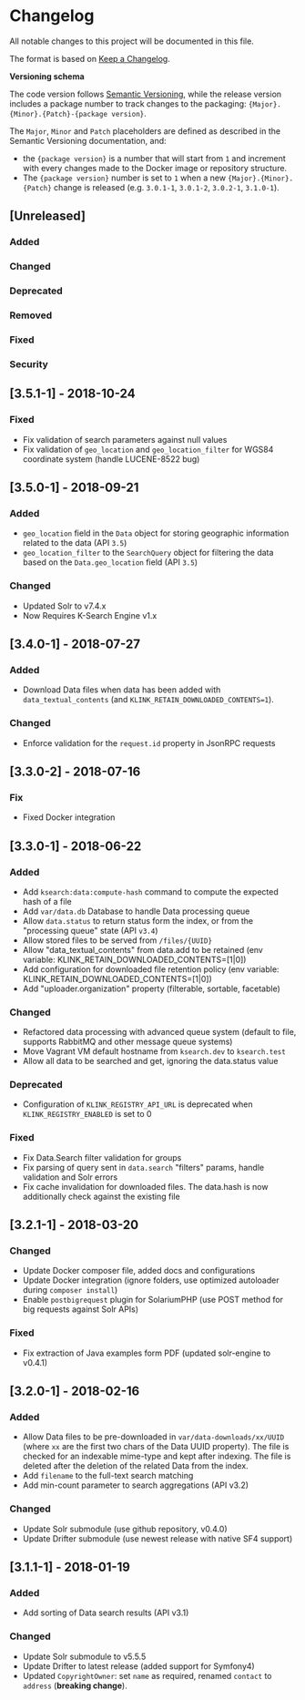 # Changelog
All notable changes to this project will be documented in this file.

The format is based on [Keep a Changelog](http://keepachangelog.com/en/1.0.0/).

**Versioning schema**

The code version follows [Semantic Versioning](http://semver.org/), while the release version includes
a package number to track changes to the packaging: `{Major}.{Minor}.{Patch}-{package version}`.

The `Major`, `Minor` and `Patch` placeholders are defined as described in the Semantic Versioning
documentation, and:

 - the `{package version}` is a number that will start from `1` and increment with every changes made
   to the Docker image or repository structure.
 - The `{package version}` number is set to `1` when a new `{Major}.{Minor}.{Patch}` change is
   released (e.g. `3.0.1-1`, `3.0.1-2`, `3.0.2-1`, `3.1.0-1`).

## [Unreleased]

### Added
### Changed
### Deprecated
### Removed
### Fixed
### Security

## [3.5.1-1] - 2018-10-24

### Fixed

- Fix validation of search parameters against null values
- Fix validation of `geo_location` and `geo_location_filter` for WGS84 coordinate system (handle LUCENE-8522 bug)

## [3.5.0-1] - 2018-09-21
### Added
- `geo_location` field in the `Data` object for storing geographic information related to the data (API `3.5`)
- `geo_location_filter` to the `SearchQuery` object for filtering the data based on the `Data.geo_location` field (API `3.5`)

### Changed
- Updated Solr to v7.4.x
- Now Requires K-Search Engine v1.x

## [3.4.0-1] - 2018-07-27
### Added
- Download Data files when data has been added with `data_textual_contents` (and `KLINK_RETAIN_DOWNLOADED_CONTENTS=1`).
### Changed
- Enforce validation for the `request.id` property in JsonRPC requests

## [3.3.0-2] - 2018-07-16
### Fix
- Fixed Docker integration

## [3.3.0-1] - 2018-06-22
### Added
- Add `ksearch:data:compute-hash` command to compute the expected hash of a file
- Add `var/data.db` Database to handle Data processing queue
- Allow `data.status` to return status form the index, or from the "processing queue" state (API `v3.4`)
- Allow stored files to be served from `/files/{UUID}`
- Allow "data_textual_contents" from data.add to be retained (env variable: KLINK_RETAIN_DOWNLOADED_CONTENTS=[1|0])
- Add configuration for downloaded file retention policy (env variable: KLINK_RETAIN_DOWNLOADED_CONTENTS=[1|0])
- Add "uploader.organization" property (filterable, sortable, facetable)

### Changed
- Refactored data processing with advanced queue system (default to file, supports RabbitMQ and other message queue systems)
- Move Vagrant VM default hostname from `ksearch.dev` to `ksearch.test`
- Allow all data to be searched and get, ignoring the data.status value

### Deprecated
- Configuration of `KLINK_REGISTRY_API_URL` is deprecated when `KLINK_REGISTRY_ENABLED` is set to 0

### Fixed
- Fix Data.Search filter validation for groups
- Fix parsing of query sent in `data.search` "filters" params, handle validation and Solr errors
- Fix cache invalidation for downloaded files. The data.hash is now additionally check against the existing file

## [3.2.1-1] - 2018-03-20
### Changed
- Update Docker composer file, added docs and configurations
- Update Docker integration (ignore folders, use optimized autoloader during `composer install`)
- Enable `postbigrequest` plugin for SolariumPHP (use POST method for big requests against Solr APIs)

### Fixed
- Fix extraction of Java examples form PDF (updated solr-engine to v0.4.1)

## [3.2.0-1] - 2018-02-16
### Added
- Allow Data files to be pre-downloaded in `var/data-downloads/xx/UUID` (where `xx` are the first two chars of the
  Data UUID property). The file is checked for an indexable mime-type and kept after indexing.
  The file is deleted after the deletion of the related Data from the index.
- Add `filename` to the full-text search matching
- Add min-count parameter to search aggregations (API v3.2)

### Changed
- Update Solr submodule (use github repository, v0.4.0)
- Update Drifter submodule (use newest release with native SF4 support)

## [3.1.1-1] - 2018-01-19
### Added
- Add sorting of Data search results (API v3.1)

### Changed
- Update Solr submodule to v5.5.5
- Update Drifter to latest release (added support for Symfony4)
- Updated `CopyrightOwner`: set `name` as required, renamed `contact` to `address` (**breaking change**).
